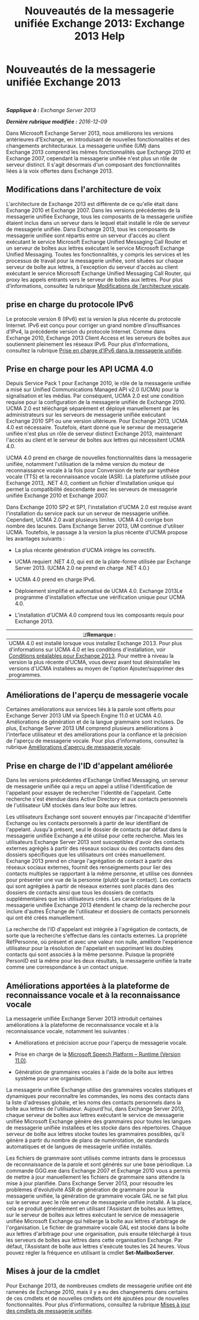 ﻿---
title: 'Nouveautés de la messagerie unifiée Exchange 2013: Exchange 2013 Help'
TOCTitle: Nouveautés de la messagerie unifiée Exchange 2013
ms:assetid: a444ef2d-d893-408e-adf9-c9d8a8b07593
ms:mtpsurl: https://technet.microsoft.com/fr-fr/library/JJ150545(v=EXCHG.150)
ms:contentKeyID: 50478939
ms.date: 04/24/2018
mtps_version: v=EXCHG.150
ms.translationtype: HT
---

# Nouveautés de la messagerie unifiée Exchange 2013

 

_**Sapplique à :** Exchange Server 2013_

_**Dernière rubrique modifiée :** 2016-12-09_

Dans Microsoft Exchange Server 2013, nous améliorons les versions antérieures d'Exchange, en introduisant de nouvelles fonctionnalités et des changements architecturaux. La messagerie unifiée (UM) dans Exchange 2013 comprend les mêmes fonctionnalités que Exchange 2010 et Exchange 2007, cependant la messagerie unifiée n'est plus un rôle de serveur distinct. Il s'agit désormais d'un composant des fonctionnalités liées à la voix offertes dans Exchange 2013.

## Modifications dans l'architecture de voix

L'architecture de Exchange 2013 est différente de ce qu'elle était dans Exchange 2010 et Exchange 2007. Dans les versions précédentes de la messagerie unifiée Exchange, tous les composants de la messagerie unifiée étaient inclus dans un serveur dans le lequel était installé le rôle de serveur de messagerie unifiée. Dans Exchange 2013, tous les composants de messagerie unifiée sont répartis entre un serveur d'accès au client exécutant le service Microsoft Exchange Unified Messaging Call Router et un serveur de boîtes aux lettres exécutant le service Microsoft Exchange Unified Messaging. Toutes les fonctionnalités, y compris les services et les processus de travail pour la messagerie unifiée, sont situées sur chaque serveur de boîte aux lettres, à l'exception du serveur d'accès au client exécutant le service Microsoft Exchange Unified Messaging Call Router, qui proxy les appels entrants vers le serveur de boîtes aux lettres. Pour plus d’informations, consultez la rubrique [Modifications de l’architecture vocale](voice-architecture-changes-exchange-2013-help.md).

## prise en charge du protocole IPv6

Le protocole version 6 (IPv6) est la version la plus récente du protocole Internet. IPv6 est conçu pour corriger un grand nombre d’insuffisances d’IPv4, la précédente version du protocole Internet. Comme dans Exchange 2010, Exchange 2013 Client Access et les serveurs de boîtes aux soutiennent pleinement les réseaux IPv6. Pour plus d’informations, consultez la rubrique [Prise en charge d’IPv6 dans la messagerie unifiée](ipv6-support-in-unified-messaging-exchange-2013-help.md).

## Prise en charge pour les API UCMA 4.0

Depuis Service Pack 1 pour Exchange 2010, le rôle de la messagerie unifiée a misé sur Unified Communications Managed API v2.0 (UCMA) pour la signalisation et les médias. Par conséquent, UCMA 2.0 est une condition requise pour la configuration de la messagerie unifiée de Exchange 2010. UCMA 2.0 est téléchargé séparément et déployé manuellement par les administrateurs sur les serveurs de messagerie unifiée exécutant Exchange 2010 SP1 ou une version ultérieure. Pour Exchange 2013, UCMA 4.0 est nécessaire. Toutefois, étant donné que le serveur de messagerie unifiée n'est plus un rôle de serveur distinct Exchange 2013, maintenant l'accès au client et le serveur de boîtes aux lettres qui nécessitent UCMA 4.0.

UCMA 4.0 prend en charge de nouvelles fonctionnalités dans la messagerie unifiée, notamment l'utilisation de la même version du moteur de reconnaissance vocale à la fois pour Conversion de texte par synthèse vocale (TTS) et la reconnaissance vocale (ASR). La plateforme utilisée pour Exchange 2013, .NET 4.0, contient un fichier d'installation unique qui permet la compatibilité descendante avec les serveurs de messagerie unifiée Exchange 2010 et Exchange 2007.

Dans Exchange 2010 SP2 et SP1, l'installation d'UCMA 2.0 est requise avant l'installation du service pack sur un serveur de messagerie unifiée. Cependant, UCMA 2.0 avait plusieurs limites. UCMA 4.0 corrige bon nombre des lacunes. Dans Exchange Server 2013, UM continue d'utiliser UCMA. Toutefois, le passage à la version la plus récente d'UCMA propose les avantages suivants :

  - La plus récente génération d'UCMA intègre les correctifs.

  - UCMA requiert .NET 4.0, qui est de la plate-forme utilisée par Exchange Server 2013. (UCMA 2.0 ne prend en charge .NET 4.0.)

  - UCMA 4.0 prend en charge IPv6.

  - Déploiement simplifié et automatisé de UCMA 4.0. Exchange 2013Le programme d'installation effectue une vérification unique pour UCMA 4.0.

  - L'installation d'UCMA 4.0 comprend tous les composants requis pour Exchange 2013.

<table>
<thead>
<tr class="header">
<th><img src="images/JJ159664.note(EXCHG.150).gif" title="Remarque" alt="Remarque" />Remarque :</th>
</tr>
</thead>
<tbody>
<tr class="odd">
<td>UCMA 4.0 est installé lorsque vous installez Exchange 2013. Pour plus d'informations sur UCMA 4.0 et les conditions d'installation, voir <a href="exchange-2013-prerequisites-exchange-2013-help.md">Conditions préalables pour Exchange 2013</a>. Pour mettre à niveau la version la plus récente d'UCMA, vous devez avant tout désinstaller les versions d'UCMA installées au moyen de l'option Ajouter/supprimer des programmes.</td>
</tr>
</tbody>
</table>


## Améliorations de l'aperçu de messagerie vocale

Certaines améliorations aux services liés à la parole sont offerts pour Exchange Server 2013 UM via Speech Engine 11.0 et UCMA 4.0. Améliorations de génération et de la langue grammaire sont incluses. De plus, Exchange Server 2013 UM comprend plusieurs améliorations à l'interface utilisateur et des améliorations pour la confiance et la précision de l'aperçu de messagerie vocale. Pour plus d’informations, consultez la rubrique [Améliorations d'aperçu de messagerie vocale](voice-mail-preview-enhancements-exchange-2013-help.md).

## Prise en charge de l'ID d'appelant améliorée

Dans les versions précédentes d'Exchange Unified Messaging, un serveur de messagerie unifiée qui a reçu un appel a utilisé l'identification de l'appelant pour essayer de rechercher l'identité de l'appelant. Cette recherche s'est étendue dans Active Directory et aux contacts personnels de l'utilisateur UM stockés dans leur boîte aux lettres.

Les utilisateurs Exchange sont souvent ennuyés par l'incapacité d'identifier Exchange ou les contacts personnels à partir de leur identifiant de l'appelant. Jusqu'à présent, seul le dossier de contacts par défaut dans la messagerie unifiée Exchange a été utilisé pour cette recherche. Mais les utilisateurs Exchange Server 2013 sont susceptibles d'avoir des contacts externes agrégés à partir des réseaux sociaux ou des contacts dans des dossiers spécifiques que les utilisateurs ont créés manuellement. Exchange 2013 prend en charge l'agrégation de contact à partir des réseaux sociaux externes, fournit des renseignements pour lier des contacts multiples se rapportant à la même personne, et utilise ces données pour présenter une vue de la personne (plutôt que le contact). Les contacts qui sont agrégées à partir de réseaux externes sont placés dans des dossiers de contacts ainsi que tous les dossiers de contacts supplémentaires que les utilisateurs créés. Les caractéristiques de la messagerie unifiée Exchange 2013 étendent le champ de la recherche pour inclure d'autres Échange de l'utilisateur et dossiers de contacts personnels qui ont été créés manuellement.

La recherche de l'ID d'appelant est intégrée à l'agrégation de contacts, de sorte que la recherche s'effectue dans les contacts externes. La propriété RéfPersonne, où présent et avec une valeur non nulle, améliore l'expérience utilisateur pour la résolution de l'appelant en supprimant les doubles contacts qui sont associés à la même personne. Puisque la propriété PersonID est la même pour les deux résultats, la messagerie unifiée la traite comme une correspondance à un contact unique.

## Améliorations apportées à la plateforme de reconnaissance vocale et à la reconnaissance vocale

La messagerie unifiée Exchange Server 2013 introduit certaines améliorations à la plateforme de reconnaissance vocale et à la reconnaissance vocale, notamment les suivantes :

  - Améliorations et précision accrue pour l'aperçu de messagerie vocale.

  - Prise en charge de la [Microsoft Speech Platform – Runtime (Version 11.0)](https://go.microsoft.com/fwlink/p/?linkid=253196).

  - Génération de grammaires vocales à l'aide de la boîte aux lettres système pour une organisation.

La messagerie unifiée Exchange utilise des grammaires vocales statiques et dynamiques pour reconnaître les commandes, les noms des contacts dans la liste d'adresses globale, et les noms des contacts personnels dans la boîte aux lettres de l'utilisateur. Aujourd'hui, dans Exchange Server 2013, chaque serveur de boîtes aux lettres exécutant le service de messagerie unifiée Microsoft Exchange génère des grammaires pour toutes les langues de messagerie unifiée installées et les stocke dans des répertoires. Chaque serveur de boîte aux lettres stocke toutes les grammaires possibles, qu'il génère à partir du nombre de plans de numérotation, de standards automatiques et de langues de messagerie unifiée installés.

Les fichiers de grammaire sont utilisés comme intrants dans le processus de reconnaissance de la parole et sont générés sur une base périodique. La commande GGG.exe dans Exchange 2007 et Exchange 2010 vous a permis de mettre à jour manuellement les fichiers de grammaire sans attendre la mise à jour planifiée. Dans Exchange Server 2013, pour résoudre les problèmes d'évolutivité ASR de génération de grammaire pour la messagerie unifiée, la génération de grammaire vocale GAL ne se fait plus sur le serveur avec le rôle serveur de messagerie unifiée installé. À la place, cela se produit généralement en utilisant l'Assistant de boîtes aux lettres, sur le serveur de boîtes aux lettres exécutant le service de messagerie unifiée Microsoft Exchange qui héberge la boîte aux lettres d'arbitrage de l'organisation. Le fichier de grammaire vocale GAL est stocké dans la boîte aux lettres d'arbitrage pour une organisation, puis ensuite téléchargé à tous les serveurs de boîtes aux lettres dans cette organisation Exchange. Par défaut, l'Assistant de boîte aux lettres s'exécute toutes les 24 heures. Vous pouvez régler la fréquence en utilisant la cmdlet **Set-MailboxServer**.

## Mises à jour de la cmdlet

Pour Exchange 2013, de nombreuses cmdlets de messagerie unifiée ont été ramenés de Exchange 2010, mais il y a eu des changements dans certains de ces cmdlets et de nouvelles cmdlets ont été ajoutées pour de nouvelles fonctionnalités. Pour plus d’informations, consultez la rubrique [Mises à jour des cmdlets de messagerie unifiée](unified-messaging-cmdlet-updates-exchange-2013-help.md).

